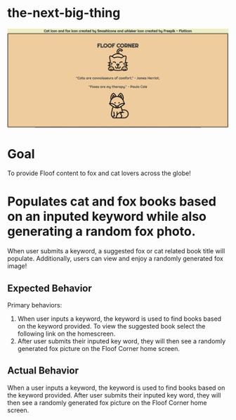 # the-next-big-thing

![Floof website](./assets/images/Floof.PNG "Floof website")

# Goal
To provide Floof content to fox and cat lovers across the globe!

# Populates cat and fox books based on an inputed keyword while also generating a random fox photo.

When user submits a keyword, a suggested fox or cat related book title will populate. Additionally, users can view and enjoy a randomly generated fox image!

## Expected Behavior

Primary behaviors: 
1. When user inputs a keyword, the keyword is used to find books based on the keyword provided. To view the suggested book select the following link on the homescreen.
2. After user submits their inputed key word, they will then see a randomly generated fox picture on the Floof Corner home screen.

## Actual Behavior

When a user inputs a keyword, the keyword is used to find books based on the keyword provided. After user submits their inputed key word, they will then see a randomly generated fox picture on the Floof Corner home screen.
